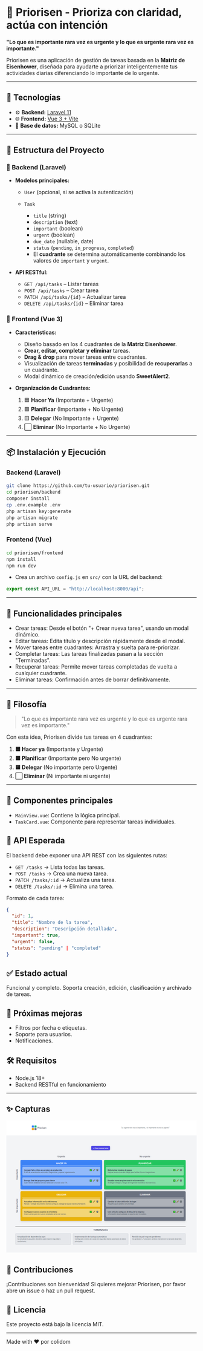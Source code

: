 # 🧠 Priorisen - Prioriza con claridad, actúa con intención

**"Lo que es importante rara vez es urgente y lo que es urgente rara vez es importante."**

Priorisen es una aplicación de gestión de tareas basada en la **Matriz de Eisenhower**, diseñada para ayudarte a priorizar inteligentemente tus actividades diarias diferenciando lo importante de lo urgente.

---

## 🚀 Tecnologías

-   ⚙️ **Backend:** [Laravel 11](https://laravel.com/)
-   🌐 **Frontend:** [Vue 3 + Vite](https://vitejs.dev/)
-   🧪 **Base de datos:** MySQL o SQLite

---

## 🧩 Estructura del Proyecto

### 📁 Backend (Laravel)

-   **Modelos principales:**

    -   `User` (opcional, si se activa la autenticación)
    -   `Task`

        -   `title` (string)
        -   `description` (text)
        -   `important` (boolean)
        -   `urgent` (boolean)
        -   `due_date` (nullable, date)
        -   `status` (`pending`, `in_progress`, `completed`)
        -   El **cuadrante** se determina automáticamente combinando los valores de `important` y `urgent`.

-   **API RESTful:**

    -   `GET /api/tasks` – Listar tareas
    -   `POST /api/tasks` – Crear tarea
    -   `PATCH /api/tasks/{id}` – Actualizar tarea
    -   `DELETE /api/tasks/{id}` – Eliminar tarea

### 📁 Frontend (Vue 3)

-   **Características:**

    -   Diseño basado en los 4 cuadrantes de la **Matriz Eisenhower**.
    -   **Crear, editar, completar y eliminar** tareas.
    -   **Drag & drop** para mover tareas entre cuadrantes.
    -   Visualización de tareas **terminadas** y posibilidad de **recuperarlas** a un cuadrante.
    -   Modal dinámico de creación/edición usando **SweetAlert2**.

-   **Organización de Cuadrantes:**

    1. 🟦 **Hacer Ya** (Importante + Urgente)
    2. 🟩 **Planificar** (Importante + No Urgente)
    3. 🟨 **Delegar** (No Importante + Urgente)
    4. ⬜ **Eliminar** (No Importante + No Urgente)

---

## 📦 Instalación y Ejecución

### Backend (Laravel)

```bash
git clone https://github.com/tu-usuario/priorisen.git
cd priorisen/backend
composer install
cp .env.example .env
php artisan key:generate
php artisan migrate
php artisan serve
```

### Frontend (Vue)

```bash
cd priorisen/frontend
npm install
npm run dev
```

-   Crea un archivo `config.js` en `src/` con la URL del backend:

```javascript
export const API_URL = "http://localhost:8000/api";
```

---

## 🎯 Funcionalidades principales

-   Crear tareas: Desde el botón "+ Crear nueva tarea", usando un modal dinámico.
-   Editar tareas: Edita título y descripción rápidamente desde el modal.
-   Mover tareas entre cuadrantes: Arrastra y suelta para re-priorizar.
-   Completar tareas: Las tareas finalizadas pasan a la sección "Terminadas".
-   Recuperar tareas: Permite mover tareas completadas de vuelta a cualquier cuadrante.
-   Eliminar tareas: Confirmación antes de borrar definitivamente.

---

## 🧠 Filosofía

> "Lo que es importante rara vez es urgente y lo que es urgente rara vez es importante."

Con esta idea, Priorisen divide tus tareas en 4 cuadrantes:

1. **🟦 Hacer ya** (Importante y Urgente)
2. **🟩 Planificar** (Importante pero No urgente)
3. **🟨 Delegar** (No importante pero Urgente)
4. **⬜ Eliminar** (Ni importante ni urgente)

---

## 📁 Componentes principales

-   `MainView.vue`: Contiene la lógica principal.
-   `TaskCard.vue`: Componente para representar tareas individuales.

## 🧪 API Esperada

El backend debe exponer una API REST con las siguientes rutas:

-   `GET /tasks` → Lista todas las tareas.
-   `POST /tasks` → Crea una nueva tarea.
-   `PATCH /tasks/:id` → Actualiza una tarea.
-   `DELETE /tasks/:id` → Elimina una tarea.

Formato de cada tarea:

```json
{
  "id": 1,
  "title": "Nombre de la tarea",
  "description": "Descripción detallada",
  "important": true,
  "urgent": false,
  "status": "pending" | "completed"
}
```

## ✅ Estado actual

Funcional y completo. Soporta creación, edición, clasificación y archivado de tareas.

## 📌 Próximas mejoras

-   Filtros por fecha o etiquetas.
-   Soporte para usuarios.
-   Notificaciones.

## 🛠 Requisitos

-   Node.js 18+
-   Backend RESTful en funcionamiento

---

## ✨ Capturas

![Vista previa de Priorisen](img/dashboard.png)

## 🤝 Contribuciones

¡Contribuciones son bienvenidas! Si quieres mejorar Priorisen, por favor abre un issue o haz un pull request.

## 📜 Licencia

Este proyecto está bajo la licencia MIT.

---

Made with ❤️ por colidom
